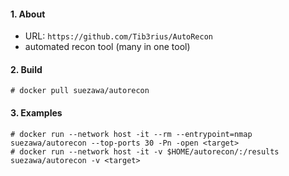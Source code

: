 #### 1. About

- URL: `https://github.com/Tib3rius/AutoRecon`
- automated recon tool (many in one tool)

#### 2. Build
```
# docker pull suezawa/autorecon
```

#### 3. Examples
```
# docker run --network host -it --rm --entrypoint=nmap suezawa/autorecon --top-ports 30 -Pn -open <target>
# docker run --network host -it -v $HOME/autorecon/:/results suezawa/autorecon -v <target>
```
